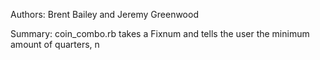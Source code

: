 Authors: Brent Bailey and Jeremy Greenwood

Summary: coin_combo.rb takes a Fixnum and tells the user the minimum amount of quarters, n